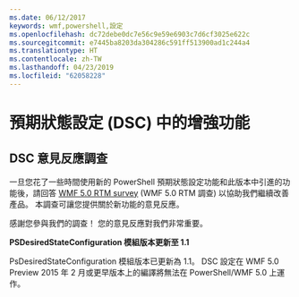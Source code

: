 ```yaml
---
ms.date: 06/12/2017
keywords: wmf,powershell,設定
ms.openlocfilehash: dc72debe0dc7e56c9e59e6903c7d6cf3025e622c
ms.sourcegitcommit: e7445ba8203da304286c591ff513900ad1c244a4
ms.translationtype: HT
ms.contentlocale: zh-TW
ms.lasthandoff: 04/23/2019
ms.locfileid: "62058228"
---
```

# <a name="improvements-in-desired-state-configuration-dsc"></a>預期狀態設定 (DSC) 中的增強功能

## <a name="dsc-feedback-survey"></a>DSC 意見反應調查

一旦您花了一些時間使用新的 PowerShell 預期狀態設定功能和此版本中引進的功能後，請回答 [WMF 5.0 RTM survey](https://www.surveymonkey.com/r/SGLQM5W) (WMF 5.0 RTM 調查) 以協助我們繼續改善產品。 本調查可讓您提供關於新功能的意見反應。

感謝您參與我們的調查！ 您的意見反應對我們非常重要。

**PSDesiredStateConfiguration 模組版本更新至 1.1**

PsDesiredStateConfiguration 模組版本已更新為 1.1。 DSC 設定在 WMF 5.0 Preview 2015 年 2 月或更早版本上的編譯將無法在 PowerShell/WMF 5.0 上運作。
